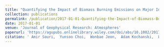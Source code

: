 ```yaml
---
title: "Quantifying the Impact of Biomass Burning Emissions on Major Inorganic Aerosols and Their Precursors in the U.S."
collection: publications
permalink: /publication/2017-01-01-Quantifying-the-Impact-of-Biomass-Burning-Emissions-on-Major-Inorganic-Aerosols-and-Their-Precursors-in-the-US
date: 2017-01-01
venue: 'Journal of Geophysical Research: Atmospheres'
paperurl: 'https://agupubs.onlinelibrary.wiley.com/doi/abs/10.1002/2017JD026788'
citation: ' Amir Souri,  Yunsoo Choi,  Wonbae Jeon,  Adam Kochanski,  Lijun Diao,  Jan Mandel,  Prakash Bhave,  Shuai Pan, &quot;Quantifying the Impact of Biomass Burning Emissions on Major Inorganic Aerosols and Their Precursors in the U.S..&quot; Journal of Geophysical Research: Atmospheres, 2017.'
---
```

